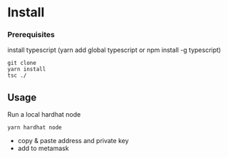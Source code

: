 # Install

### Prerequisites

install typescript (yarn add global typescript or npm install -g typescript)

```
git clone
yarn install
tsc ./
```

## Usage

Run a local hardhat node

```
yarn hardhat node
```

- copy & paste address and private key
- add to metamask
